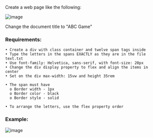 Create a web page like the following:

![image](https://github.com/nsinorov/SoftUniMainPath/assets/45227327/085665fb-6ecb-45c8-9fdf-e4bf59db85c9)

Change the document title to "ABC Game"

### Requirements:

    • Create a div with class container and twelve span tags inside
    • Type the letters in the spans EXACTLY as they are in the file text.txt
    • Use font-family: Helvetica, sans-serif, with font-size: 20px
    • Change the div display property to flex and align the items in center
    • Set on the div max-width: 15vw and height 35rem
    
    • The span must have
      o Border width - 1px
      o Border color - black
      o Border style - solid
      
    • To arrange the letters, use the flex property order

### Example: 

![image](https://github.com/nsinorov/SoftUniMainPath/assets/45227327/b489d42b-93ae-41e1-8fa9-f2660d0b4e90)
